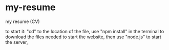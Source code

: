 # my-resume
my resume (CV)

to start it:
  "cd" to the location of the file,
  use "npm install" in the terminal to download the files needed to start the website,
  then use "node.js" to start the server,
